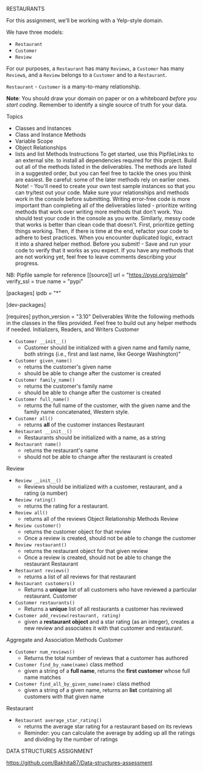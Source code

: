 RESTAURANTS


For this assignment, we'll be working with a Yelp-style domain.
 

We have three models:
- `Restaurant`
- `Customer`
- `Review`
 

For our purposes, a `Restaurant` has many `Reviews`, a `Customer` has many `Review`s, and a `Review` belongs to a `Customer` and to a `Restaurant`.
 

`Restaurant` - `Customer` is a many-to-many relationship.
 

**Note**: You should draw your domain on paper or on a whiteboard _before you start coding_. Remember to identify a single source of truth for your data.
 

Topics
- Classes and Instances
- Class and Instance Methods
- Variable Scope
- Object Relationships
- lists and list Methods
Instructions
To get started, use this PipfileLinks to an external site. to install all dependencies required for this project.
Build out all of the methods listed in the deliverables. The methods are listed in a suggested order, but you can feel free to tackle the ones you think are easiest. Be careful: some of the later methods rely on earlier ones.
Note!  - You'll need to create your own test sample instances so that you can try/test out your code. Make sure your relationships and methods work in the console before submitting.
Writing error-free code is more important than completing all of the deliverables listed - prioritize writing methods that work over writing more methods that don't work. You should test your code in the console as you write.
Similarly, messy code that works is better than clean code that doesn't. First, prioritize getting things working. Then, if there is time at the end, refactor your code to adhere to best practices. When you encounter duplicated logic, extract it into a shared helper method.
Before you submit! - Save and run your code to verify that it works as you expect. If you have any methods that are not working yet, feel free to leave comments describing your progress.
 

NB: Pipfile sample for reference
[[source]]
url = "https://pypi.org/simple"
verify_ssl = true
name = "pypi"

[packages]
ipdb = "*"

[dev-packages]

[requires]
python_version = "3.10"
Deliverables
Write the following methods in the classes in the files provided. Feel free to build out any helper methods if needed.
Initializers, Readers, and Writers
Customer
- `Customer __init__()`
  - Customer should be initialized with a given name and family name, both strings (i.e., first and last name, like George Washington)"
- `Customer given_name()`
  - returns the customer's given name
  - should be able to change after the customer is created
- `Customer family_name()`
  - returns the customer's family name
  - should be able to change after the customer is created
- `Customer full_name()`
  - returns the full name of the customer, with the given name and the family name concatenated, Western style.
- `Customer all()`
  - returns **all** of the customer instances
Restaurant
- `Restaurant __init__()`
  - Restaurants should be initialized with a name, as a string
- `Restaurant name()`
  - returns the restaurant's name
  - should not be able to change after the restaurant is created
 

Review
- `Review __init__()`
  - Reviews should be initialized with a customer, restaurant, and a rating (a number)
- `Review rating()`
  - returns the rating for a restaurant.
- `Review all()`
  - returns all of the reviews
Object Relationship Methods
Review
- `Review customer()`
  - returns the customer object for that review
  - Once a review is created, should not be able to change the customer
- `Review restaurant()`
  - returns the restaurant object for that given review
  - Once a review is created, should not be able to change the restaurant
Restaurant
- `Restaurant reviews()`
  - returns a list of all reviews for that restaurant
- `Restaurant customers()`
  - Returns a **unique** list of all customers who have reviewed a particular restaurant.
Customer
- `Customer restaurants()`
  - Returns a **unique** list of all restaurants a customer has reviewed
- `Customer add_review(restaurant, rating)`
  - given a **restaurant object** and a star rating (as an integer), creates a new review and associates it with that customer and restaurant.
 

Aggregate and Association Methods
Customer
- `Customer num_reviews()`
  - Returns the total number of reviews that a customer has authored
- `Customer find_by_name(name)` class method
  - given a string of a **full name**, returns the **first customer** whose full name matches
- `Customer find_all_by_given_name(name)` class method
  - given a string of a given name, returns an **list** containing all customers with that given name
 

Restaurant
- `Restaurant average_star_rating()`
  - returns the average star rating for a restaurant based on its reviews
  - Reminder: you can calculate the average by adding up all the ratings and dividing by the number of ratings
 
DATA STRUCTURES ASSIGNMENT

https://github.com/Bakhita87/Data-structures-assessment